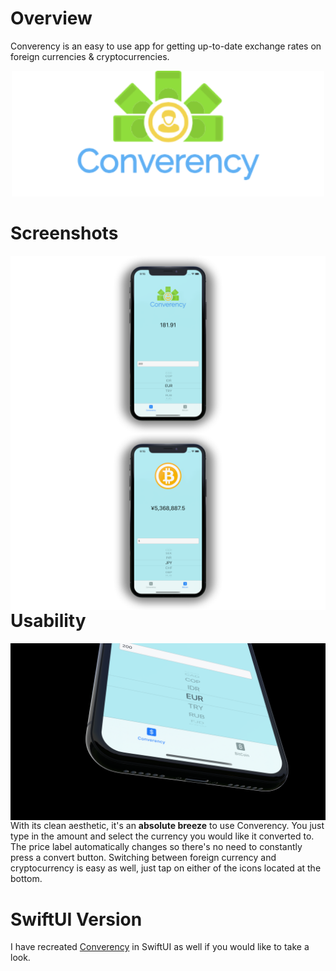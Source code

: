# Overview
Converency is an easy to use app for getting up-to-date exchange rates on foreign currencies & cryptocurrencies.

<p align="center">
  <img width="500" src="Converency/Converency/Assets.xcassets/Logo.imageset/Logo.png">
</p>

# Screenshots
<img align="left" src="Images/ConverencyScreenShot.png"> 
<img align="left" src="Images/BitCoinScreenShot.png"/> 

# Usability

<img align="left" src="Images/Bottombar.png">

With its clean aesthetic, it's an __absolute breeze__ to use Converency. You just type in the amount and select the currency you would like it converted to. The price label automatically changes so there's no need to constantly press a convert button. Switching between foreign currency and cryptocurrency is easy as well, just tap on either of the icons located at the bottom.

# SwiftUI Version
I have recreated [Converency](https://github.com/EnriqueG24/SwiftUIBitcoinTracker) in SwiftUI as well if you would like to take a look. 
